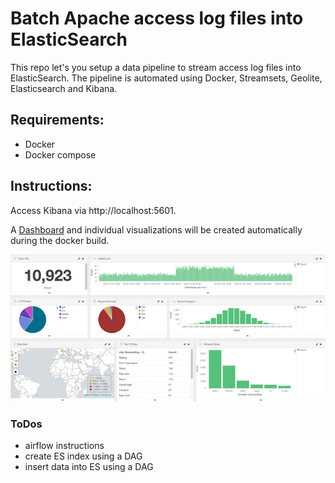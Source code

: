 # Batch Apache access log files into ElasticSearch

This repo let's you setup a data pipeline to stream access log files into ElasticSearch. The pipeline is automated using Docker, Streamsets, Geolite, Elasticsearch and Kibana. 

## Requirements:

* Docker
* Docker compose

## Instructions:

Access Kibana via http://localhost:5601.

A [Dashboard](http://localhost:5601/app/kibana#/dashboard/ApacheWeblog-Dashboard) and individual visualizations will be created automatically during the docker build.

[![dashboard](images/dashboard.png?raw=true)](images/dashboard.png)

### ToDos
 - airflow instructions
 - create ES index using a DAG
 - insert data into ES using a DAG 